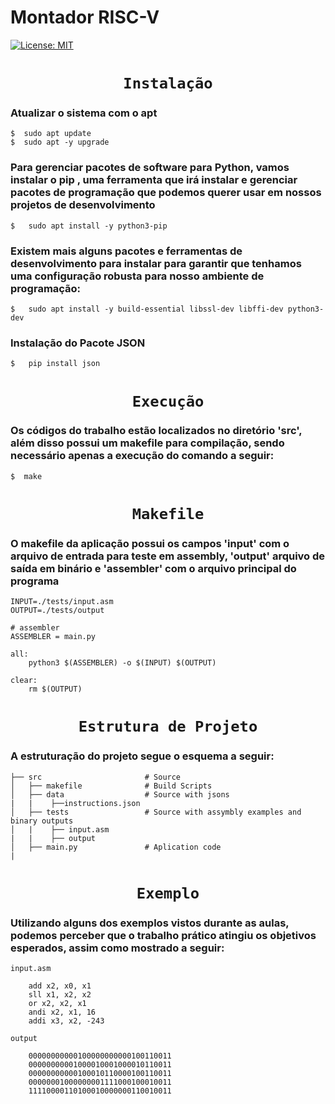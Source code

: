 <h1>Montador RISC-V</h1>  

[![License: MIT](https://img.shields.io/badge/License-MIT-blue.svg)](https://opensource.org/licenses/MIT) 


<code><h1 align="center">Instalação</h1></code>

### Atualizar o sistema com o apt

 
    $  sudo apt update
    $  sudo apt -y upgrade


### Para gerenciar pacotes de software para Python, vamos instalar o pip , uma ferramenta que irá instalar e gerenciar pacotes de programação que podemos querer usar em nossos projetos de desenvolvimento

    $   sudo apt install -y python3-pip


### Existem mais alguns pacotes e ferramentas de desenvolvimento para instalar para garantir que tenhamos uma configuração robusta para nosso ambiente de programação:

    $   sudo apt install -y build-essential libssl-dev libffi-dev python3-dev

### Instalação do Pacote JSON


    $   pip install json

<code><h1 align="center">Execução</h1></code>

### Os códigos do trabalho estão localizados no diretório 'src', além disso possui um makefile para compilação, sendo necessário apenas a execução do comando a seguir:

    $  make

<code><h1 align="center">Makefile</h1></code>

### O makefile da aplicação possui os campos 'input' com o arquivo de entrada para teste em assembly, 'output' arquivo de saída em binário e 'assembler' com o arquivo principal do programa  

    INPUT=./tests/input.asm
    OUTPUT=./tests/output

    # assembler
    ASSEMBLER = main.py

    all:
        python3 $(ASSEMBLER) -o $(INPUT) $(OUTPUT)

    clear:
        rm $(OUTPUT)

<code ><h1 align="center">Estrutura de Projeto</h1></code>

### A  estruturação do projeto segue o esquema a seguir:

    ├── src                       # Source
    │   ├── makefile              # Build Scripts
    │   ├── data                  # Source with jsons
    |   |    ├──instructions.json                
    │   ├── tests                 # Source with assymbly examples and binary outputs
    │   |    ├── input.asm
    |   |    ├── output    
    │   ├── main.py               # Aplication code
    |

<code><h1 align="center">Exemplo</h1></code>

### Utilizando alguns dos exemplos vistos durante as aulas, podemos perceber que o trabalho prático atingiu os objetivos esperados, assim como mostrado a seguir:
    
    input.asm

        add x2, x0, x1
        sll x1, x2, x2
        or x2, x2, x1
        andi x2, x1, 16
        addi x3, x2, -243 

    output

        00000000000100000000000100110011
        00000000001000010001000010110011
        00000000000100010110000100110011
        00000001000000001111000100010011
        11110000110100010000000110010011


 